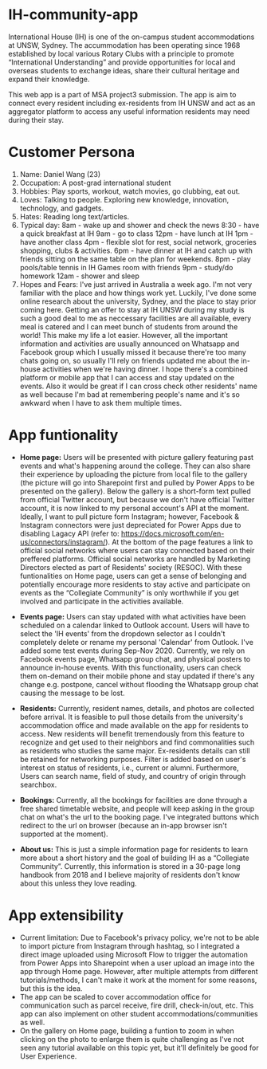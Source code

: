 # IH-community-app
International House (IH) is one of the on-campus student accommodations at UNSW, Sydney. The accummodation has been operating since 1968 established by local various Rotary Clubs with a principle to promote “International Understanding” and provide opportunities for local and overseas students to exchange ideas, share their cultural heritage and expand their knowledge.

This web app is a part of MSA project3 submission. The app is aim to connect every resident including ex-residents from IH UNSW and act as an aggregator platform to access any useful information residents may need during their stay.

# Customer Persona
1. Name: Daniel Wang (23)
2. Occupation: A post-grad international student
3. Hobbies: Play sports, workout, watch movies, go clubbing, eat out.
4. Loves: Talking to people. Exploring new knowledge, innovation, technology, and gadgets.
5. Hates: Reading long text/articles.
6. Typical day: 
    8am - wake up and shower and check the news
    8:30 - have a quick breakfast at IH
    9am - go to class
    12pm -  have lunch at IH
    1pm - have another class
    4pm - flexible slot for rest, social network, groceries shopping, clubs & activities.
    6pm - have dinner at IH and catch up with friends sitting on the same table on the plan for weekends.
    8pm - play pools/table tennis in IH Games room with friends
    9pm - study/do homework
    12am - shower and sleep
7. Hopes and Fears:
    I've just arrived in Australia a week ago. I'm not very familiar with the place and how things work yet. Luckily, I've done some online research about the university, Sydney, and the place to stay prior coming here. Getting an offer to stay at IH UNSW during my study is such a good deal to me as neccessary facilities are all available, every meal is catered and I can meet bunch of students from around the world! This make my life a lot easier. However, all the important information and activities are usually announced on Whatsapp and Facebook group which I usually missed it because there're too many chats going on, so usually I'll rely on friends updated me about the in-house activities when we're having dinner. I hope there's a combined platform or mobile app that I can access and stay updated on the events. Also it would be great if I can cross check other residents' name as well because I'm bad at remembering people's name and it's so awkward when I have to ask them multiple times.
    

# App funtionality
- <b>Home page:</b> Users will be presented with picture gallery featuring past events and what's happening around the college. They can also share their experience by uploading the picture from local file to the gallery (the picture will go into Sharepoint first and pulled by Power Apps to be presented on the gallery). Below the gallery is a short-form text pulled from official Twitter account, but because we don't have official Twitter account, it is now linked to my personal account's API at the moment. Ideally, I want to pull picture form Instagram; however, Facebook & Instagram connectors were just depreciated for Power Apps due to disabling Lagacy API (refer to: https://docs.microsoft.com/en-us/connectors/instagram/).
At the bottom of the page features a link to official social networks where users can stay connected based on their preffered platforms. Official social networks are handled by Marketing Directors elected as part of Residents' society (RESOC). 
With these funtionalities on Home page, users can get a sense of belonging and potentially encourage more residents to stay active and participate on events as the “Collegiate Community” is only worthwhile if you get involved and participate in the activities available.

- <b>Events page:</b> Users can stay updated with what activities have been scheduled on a calendar linked to Outlook account. Users will have to select the 'IH events' from the dropdown selector as I couldn't completely delete or rename my personal 'Calendar' from Outlook. I've added some test events during Sep-Nov 2020.
Currently, we rely on Facebook events page, Whatsapp group chat, and physical posters to announce in-house events. With this functionality, users can check them on-demand on their mobile phone and stay updated if there's any change e.g. postpone, cancel without flooding the Whatsapp group chat causing the message to be lost.

- <b>Residents:</b> Currently, resident names, details, and photos are collected before arrival. It is feasible to pull those details from the university's accommodation office and made available on the app for residents to access.
New residents will benefit tremendously from this feature to recognize and get used to their neighbors and find commonalities such as residents who studies the same major. Ex-residents details can still be retained for networking purposes. Filter is added based on user's interest on status of residents, i.e., current or alumni. Furthermore, Users can search name, field of study, and country of origin through searchbox.

- <b>Bookings:</b> Currently, all the bookings for facilities are done through a free shared timetable website, and people will keep asking in the group chat on what's the url to the booking page. I've integrated buttons which redirect to the url on browser (because an in-app browser isn't supported at the moment).

- <b>About us:</b> This is just a simple information page for residents to learn more about a short history and the goal of building IH as a “Collegiate Community”. Currently, this information is stored in a 30-page long handbook from 2018 and I believe majority of residents don't know about this unless they love reading.

# App extensibility
- Current limitation: Due to Facebook's privacy policy, we're not to be able to import picture from Instagram through hashtag, so I integrated a direct image uploaded using Microsoft Flow to trigger the automation from Power Apps into Sharepoint when a user upload an image into the app through Home page. However, after multiple attempts from different tutorials/methods, I can't make it work at the moment for some reasons, but this is the idea.
- The app can be scaled to cover accommodation office for communication such as parcel receive, fire drill, check-in/out, etc. This app can also implement on other student accommodations/communities as well.
- On the gallery on Home page, building a funtion to zoom in when clicking on the photo to enlarge them is quite challenging as I've not seen any tutorial available on this topic yet, but it'll definitely be good for User Experience.

